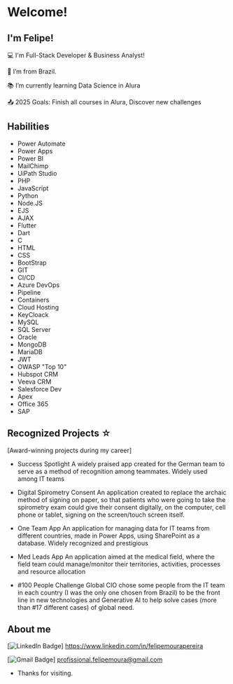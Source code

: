 # Welcome!

## I'm Felipe!
:computer: I'm Full-Stack Developer & Business Analyst!

:house_with_garden: I’m from Brazil.

:books: I’m currently learning Data Science in Alura

:outbox_tray: 2025 Goals: Finish all courses in Alura, Discover new challenges

## Habilities
- Power Automate
- Power Apps
- Power BI
- MailChimp
- UiPath Studio
- PHP
- JavaScript
- Python
- Node.JS
- EJS
- AJAX
- Flutter
- Dart
- C
- HTML
- CSS
- BootStrap
- GIT
- CI/CD
- Azure DevOps
- Pipeline
- Containers
- Cloud Hosting
- KeyCloack
- MySQL
- SQL Server
- Oracle
- MongoDB
- MariaDB
- JWT
- OWASP "Top 10"
- Hubspot CRM
- Veeva CRM
- Salesforce Dev
- Apex
- Office 365
- SAP

## Recognized Projects ☆
[Award-winning projects during my career]

* Success Spotlight
    A widely praised app created for the German team to serve as a method of recognition among
teammates. Widely used among IT teams

* Digital Spirometry Consent
    An application created to replace the archaic method of signing on paper, so that patients who were
going to take the spirometry exam could give their consent digitally, on the computer, cell phone or tablet,
signing on the screen/touch screen itself.

* One Team App
    An application for managing data for IT teams from different countries, made in Power Apps, using
SharePoint as a database. Widely recognized and prestigious

* Med Leads App
    An application aimed at the medical field, where the field team could manage/monitor their territories,
activities, processes and resource allocation

* #100 People Challenge
    Global CIO chose some people from the IT team in each country (I was the only one chosen from Brazil)
to be the front line in new technologies and Generative AI to help solve cases (more than #17 different cases) of
global need. 

## About me

[![LinkedIn Badge](https://img.shields.io/badge/LinkedIn-0077B5?style=for-the-badge&logo=linkedin&logoColor=white&link=https://https://www.linkedin.com/in/felipemourapereira)] https://www.linkedin.com/in/felipemourapereira

[![Gmail Badge](https://img.shields.io/badge/Gmail-D14836?style=for-the-badge&logo=gmail&logoColor=white&link=https://)] profissional.felipemoura@gmail.com


- Thanks for visiting.
